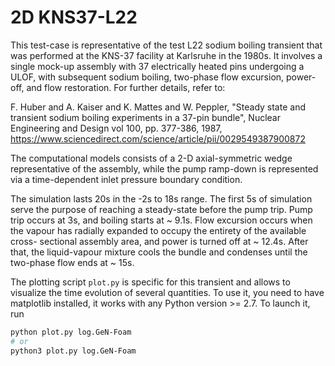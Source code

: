 # 2D KNS37-L22

This test-case is representative of the test L22 sodium boiling transient that
was performed at the KNS-37 facility at Karlsruhe in the 1980s. It involves a
single mock-up assembly with 37 electrically heated pins undergoing a ULOF,
with subsequent sodium boiling, two-phase flow excursion, power-off, and flow
restoration. For further details, refer to:

F. Huber and A. Kaiser and K. Mattes and W. Peppler, "Steady state and
transient sodium boiling experiments in a 37-pin bundle", Nuclear Engineering
and Design vol 100, pp. 377-386, 1987,
https://www.sciencedirect.com/science/article/pii/0029549387900872

The computational models consists of a 2-D axial-symmetric wedge representative
of the assembly, while the pump ramp-down is represented via a time-dependent
inlet pressure boundary condition.

The simulation lasts 20s in the -2s to 18s range. The first 5s of simulation
serve the purpose of reaching a steady-state before the pump trip. Pump trip
occurs at 3s, and boiling starts at ~ 9.1s. Flow excursion occurs when the
vapour has radially expanded to occupy the entirety of the available cross-
sectional assembly area, and power is turned off at ~ 12.4s. After that,
the liquid-vapour mixture cools the bundle and condenses until the two-phase
flow ends at ~ 15s.

The plotting script `plot.py` is specific for this transient and allows to
visualize the time evolution of several quantities. To use it, you need to have
matplotlib installed, it works with any Python version >= 2.7. To launch it,
run

``` bash
python plot.py log.GeN-Foam
# or
python3 plot.py log.GeN-Foam
```
